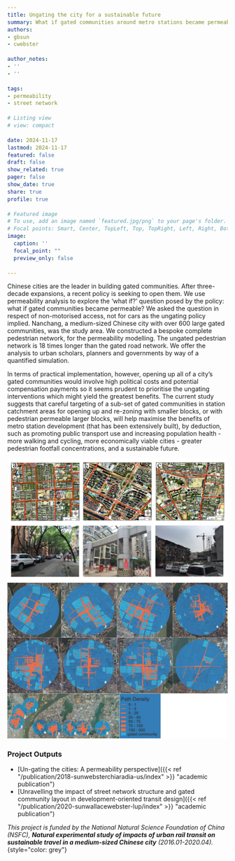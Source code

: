 ```yaml
---
title: Ungating the city for a sustainable future
summary: What if gated communities around metro stations became permeable?
authors: 
- gbsun
- cwebster

author_notes:
- ''
- ''

tags: 
- permeability
- street network

# Listing view
# view: compact

date: 2024-11-17
lastmod: 2024-11-17
featured: false
draft: false
show_related: true
pager: false
show_date: true
share: true
profile: true

# Featured image
# To use, add an image named `featured.jpg/png` to your page's folder.
# Focal points: Smart, Center, TopLeft, Top, TopRight, Left, Right, BottomLeft, Bottom, BottomRight.
image:
  caption: ''
  focal_point: ""
  preview_only: false

---
```


Chinese cities are the leader in building gated communities. After three-decade expansions, a recent policy is seeking to open them. We use permeability analysis to explore the ‘what if?’ question posed by the policy: what if gated communities became permeable? We asked the question in respect of non-motorised access, not for cars as the ungating policy implied. Nanchang, a medium-sized Chinese city with over 600 large gated communities, was the study area. We constructed a bespoke complete pedestrian network, for the permeability modelling. The ungated pedestrian network is 18 times longer than the gated road network. We offer the analysis to urban scholars, planners and governments by way of a quantified simulation. 

In terms of practical implementation, however, opening up all of a city’s gated communities would involve high political costs and potential compensation payments so it seems prudent to prioritise the ungating interventions which might yield the greatest benefits. The current study suggests that careful targeting of a sub-set of gated communities in station catchment areas for opening up and re-zoning with smaller blocks, or with pedestrian permeable larger blocks, will help maximise the benefits of metro station development (that has been extensively built), by deduction, such as promoting public transport use and increasing population health - more walking and cycling, more economically viable cities - greater pedestrian footfall concentrations, and a sustainable future.


![](Figure-1-gated-communities-types.jpg "Types of Gated Communities")
![](matrix_track_density.jpg "Path Densities")

### Project Outputs

- [Un-gating the cities: A permeability perspective]({{< ref "/publication/2018-sunwebsterchiaradia-us/index" >}} "academic publication")
- [Unravelling the impact of street network structure and gated community layout in development-oriented transit design]({{< ref "/publication/2020-sunwallacewebster-lup/index" >}} "academic publication")

_This project is funded by the National Natural Science Foundation of China (NSFC), **Natural experimental study of impacts of urban rail transit on sustainable travel in a medium-sized Chinese city** (2016.01-2020.04)._ 
{style="color: grey"}